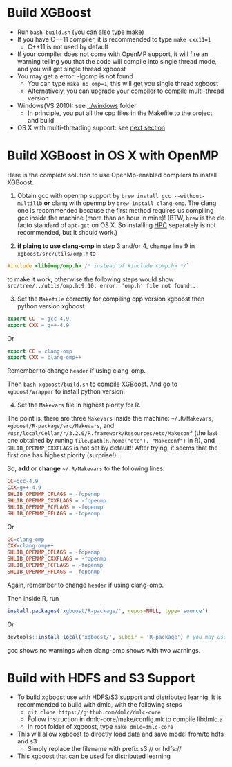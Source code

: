 Build XGBoost
====
* Run ```bash build.sh``` (you can also type make)
* If you have C++11 compiler, it is recommended to type ```make cxx11=1```
  - C++11 is not used by default
* If your compiler does not come with OpenMP support, it will fire an warning telling you that the code will compile into single thread mode, and you will get single thread xgboost
* You may get a error: -lgomp is not found
  - You can type ```make no_omp=1```, this will get you single thread xgboost
  - Alternatively, you can upgrade your compiler to compile multi-thread version
* Windows(VS 2010): see [../windows](../windows) folder
  - In principle, you put all the cpp files in the Makefile to the project, and build
* OS X with multi-threading support: see [next section](#openmp-for-os-x)

Build XGBoost in OS X with OpenMP
====
Here is the complete solution to use OpenMp-enabled compilers to install XGBoost.

1. Obtain gcc with openmp support by `brew install gcc --without-multilib` **or** clang with openmp by `brew install clang-omp`. The clang one is recommended because the first method requires us compiling gcc inside the machine (more than an hour in mine)! (BTW, `brew` is the de facto standard of `apt-get` on OS X. So installing [HPC](http://hpc.sourceforge.net/) separately is not recommended, but it should work.)

2. **if plaing to use clang-omp** in step 3 and/or 4, change line 9 in `xgboost/src/utils/omp.h` to 

  ```C++
  #include <libiomp/omp.h> /* instead of #include <omp.h> */` 
  ```

  to make it work, otherwise the following steps would show `src/tree/../utils/omp.h:9:10: error: 'omp.h' file not found...`



3. Set the `Makefile` correctly for compiling cpp version xgboost then python version xgboost.

  ```Makefile
  export CC  = gcc-4.9
  export CXX = g++-4.9
  ```

  Or

  ```Makefile
  export CC = clang-omp
  export CXX = clang-omp++
  ```

  Remember to change `header` if using clang-omp. 
  
  Then `bash xgboost/build.sh` to compile XGBoost. And go to `xgboost/wrapper` to install python version.

4. Set the `Makevars` file in highest piority for R. 

  The point is, there are three `Makevars` inside the machine: `~/.R/Makevars`, `xgboost/R-package/src/Makevars`, and `/usr/local/Cellar/r/3.2.0/R.framework/Resources/etc/Makeconf` (the last one obtained by runing `file.path(R.home("etc"), "Makeconf")` in R), and `SHLIB_OPENMP_CXXFLAGS` is not set by default!! After trying, it seems that the first one has highest piority (surprise!).

  So, **add** or **change** `~/.R/Makevars` to the following lines:

  ```Makefile
  CC=gcc-4.9
  CXX=g++-4.9
  SHLIB_OPENMP_CFLAGS = -fopenmp
  SHLIB_OPENMP_CXXFLAGS = -fopenmp
  SHLIB_OPENMP_FCFLAGS = -fopenmp
  SHLIB_OPENMP_FFLAGS = -fopenmp
  ```

  Or

  ```Makefile
  CC=clang-omp
  CXX=clang-omp++
  SHLIB_OPENMP_CFLAGS = -fopenmp
  SHLIB_OPENMP_CXXFLAGS = -fopenmp
  SHLIB_OPENMP_FCFLAGS = -fopenmp
  SHLIB_OPENMP_FFLAGS = -fopenmp
  ```

  Again, remember to change `header` if using clang-omp.

  Then inside R, run 

  ```R
  install.packages('xgboost/R-package/', repos=NULL, type='source')
  ```
  
  Or
  
  ```R
  devtools::install_local('xgboost/', subdir = 'R-package') # you may use devtools
  ```

  gcc shows no warnings when clang-omp shows with two warnings.


Build with HDFS and S3 Support
=====
* To build xgboost use with HDFS/S3 support and distributed learnig. It is recommended to build with dmlc, with the following steps
  - ```git clone https://github.com/dmlc/dmlc-core```
  - Follow instruction in dmlc-core/make/config.mk to compile libdmlc.a
  - In root folder of xgboost, type ```make dmlc=dmlc-core```
* This will allow xgboost to directly load data and save model from/to hdfs and s3
  - Simply replace the filename with prefix s3:// or hdfs://
* This xgboost that can be used for distributed learning
